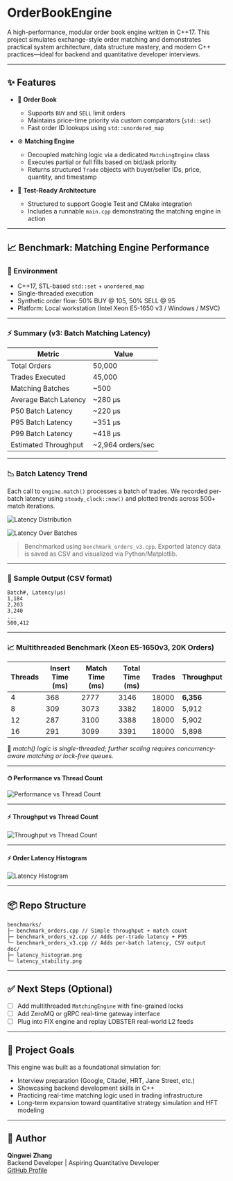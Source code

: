 ﻿# OrderBookEngine

A high-performance, modular order book engine written in C++17. This project simulates exchange-style order matching and demonstrates practical system architecture, data structure mastery, and modern C++ practices—ideal for backend and quantitative developer interviews.

---

## ✨ Features

- 🧾 **Order Book**
  - Supports `BUY` and `SELL` limit orders
  - Maintains price-time priority via custom comparators (`std::set`)
  - Fast order ID lookups using `std::unordered_map`

- ⚙️ **Matching Engine**
  - Decoupled matching logic via a dedicated `MatchingEngine` class
  - Executes partial or full fills based on bid/ask priority
  - Returns structured `Trade` objects with buyer/seller IDs, price, quantity, and timestamp

- 🧪 **Test-Ready Architecture**
  - Structured to support Google Test and CMake integration
  - Includes a runnable `main.cpp` demonstrating the matching engine in action


---
## 📈 Benchmark: Matching Engine Performance

### 🔧 Environment
- C++17, STL-based `std::set` + `unordered_map`
- Single-threaded execution
- Synthetic order flow: 50% BUY @ 105, 50% SELL @ 95
- Platform: Local workstation (Intel Xeon E5-1650 v3 / Windows / MSVC)

---

### ⚡ Summary (v3: Batch Matching Latency)

| Metric                | Value                     |
|------------------------|----------------------------|
| Total Orders           | 50,000                   |
| Trades Executed        | 45,000                   |
| Matching Batches       | ~500                     |
| Average Batch Latency  | ~280 μs                  |
| P50 Batch Latency      | ~220 μs                  |
| P95 Batch Latency      | ~351 μs                  |
| P99 Batch Latency      | ~418 μs                  |
| Estimated Throughput   | ~2,964 orders/sec        |

---

### 📉 Batch Latency Trend

Each call to `engine.match()` processes a batch of trades. We recorded per-batch latency using `steady_clock::now()` and plotted trends across 500+ match iterations.

![Latency Distribution](./doc/latency_histogram.png)

![Latency Over Batches](./doc/latency_stability.png)

> Benchmarked using `benchmark_orders_v3.cpp`. Exported latency data is saved as CSV and visualized via Python/Matplotlib.

---

### 📝 Sample Output (CSV format)
```
Batch#, Latency(μs)
1,184
2,203
3,240
...
500,412
```

---

### 📈 Multithreaded Benchmark (Xeon E5-1650v3, 20K Orders)

| Threads | Insert Time (ms) | Match Time (ms) | Total Time (ms) | Trades | Throughput |
|---------|------------------|-----------------|------------------|--------|------------|
| 4       | 368              | 2777            | 3146             | 18000  | **6,356**  |
| 8       | 309              | 3073            | 3382             | 18000  | 5,912      |
| 12      | 287              | 3100            | 3388             | 18000  | 5,902      |
| 16      | 291              | 3099            | 3391             | 18000  | 5,898      |

🧠 *match() logic is single-threaded; further scaling requires concurrency-aware matching or lock-free queues.*

---
#### ⏱ Performance vs Thread Count
![Performance vs Thread Count](doc/benchmark_performance_vs_threads.png)

---

#### ⚡ Throughput vs Thread Count
![Throughput vs Thread Count](doc/benchmark_throughput_vs_threads.png)


---

#### ⚡ Order Latency Histogram
![Latency Histogram](doc/latency_mt_histogram.png)

---

## 📦 Repo Structure
```
benchmarks/
├─ benchmark_orders.cpp // Simple throughput + match count
├─ benchmark_orders_v2.cpp // Adds per-trade latency + P95
└─ benchmark_orders_v3.cpp // Adds per-batch latency, CSV output
doc/
├─ latency_histogram.png
└─ latency_stability.png

```

---


## ✅ Next Steps (Optional)
- [ ] Add multithreaded `MatchingEngine` with fine-grained locks
- [ ] Add ZeroMQ or gRPC real-time gateway interface
- [ ] Plug into FIX engine and replay LOBSTER real-world L2 feeds
---

## 🎯 Project Goals

This engine was built as a foundational simulation for:
- Interview preparation (Google, Citadel, HRT, Jane Street, etc.)
- Showcasing backend development skills in C++
- Practicing real-time matching logic used in trading infrastructure
- Long-term expansion toward quantitative strategy simulation and HFT modeling

---

## 👤 Author

**Qingwei Zhang**  
Backend Developer | Aspiring Quantitative Developer  
[GitHub Profile](https://github.com/zqw86713)
